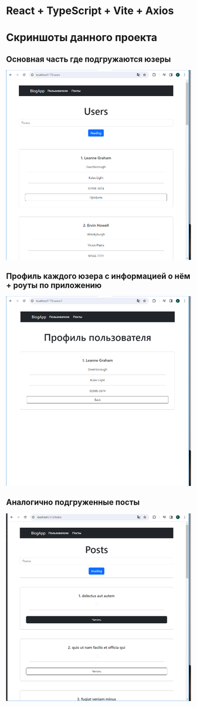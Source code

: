 # React + TypeScript + Vite + Axios
# Скриншоты данного проекта

<h2>Основная часть где подгружаются юзеры</h2>
<img src="https://github.com/flavokrkkk/ReactTypeScript/blob/main/scrins/2024-03-28_10-17-59.png">

<h2>Профиль каждого юзера с информацией о нём + роуты по приложению</h2>
<img src="https://github.com/flavokrkkk/ReactTypeScript/blob/main/scrins/2024-03-28_10-18-31.png">

<h2>Аналогично подгруженные посты</h2>
<img src="https://github.com/flavokrkkk/ReactTypeScript/blob/main/scrins/2024-03-28_10-18-46.png">


